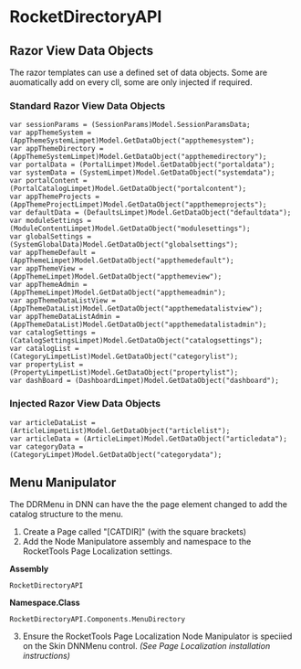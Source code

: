 # RocketDirectoryAPI

## Razor View Data Objects
The razor templates can use a defined set of data objects.  Some are auomatically add on every cll, some are only injected if required.  

### Standard Razor View Data Objects

    var sessionParams = (SessionParams)Model.SessionParamsData;
    var appThemeSystem = (AppThemeSystemLimpet)Model.GetDataObject("appthemesystem");
    var appThemeDirectory = (AppThemeSystemLimpet)Model.GetDataObject("appthemedirectory");
    var portalData = (PortalLimpet)Model.GetDataObject("portaldata");
    var systemData = (SystemLimpet)Model.GetDataObject("systemdata");
    var portalContent = (PortalCatalogLimpet)Model.GetDataObject("portalcontent");
    var appThemeProjects = (AppThemeProjectLimpet)Model.GetDataObject("appthemeprojects");
    var defaultData = (DefaultsLimpet)Model.GetDataObject("defaultdata");
    var moduleSettings = (ModuleContentLimpet)Model.GetDataObject("modulesettings");
    var globalSettings = (SystemGlobalData)Model.GetDataObject("globalsettings");
    var appThemeDefault = (AppThemeLimpet)Model.GetDataObject("appthemedefault");
    var appThemeView = (AppThemeLimpet)Model.GetDataObject("appthemeview");
    var appThemeAdmin = (AppThemeLimpet)Model.GetDataObject("appthemeadmin");
    var appThemeDataListView = (AppThemeDataList)Model.GetDataObject("appthemedatalistview");
    var appThemeDataListAdmin = (AppThemeDataList)Model.GetDataObject("appthemedatalistadmin");
    var catalogSettings = (CatalogSettingsLimpet)Model.GetDataObject("catalogsettings");
    var catalogList = (CategoryLimpetList)Model.GetDataObject("categorylist");
    var propertyList = (PropertyLimpetList)Model.GetDataObject("propertylist");
    var dashBoard = (DashboardLimpet)Model.GetDataObject("dashboard");

### Injected Razor View Data Objects

    var articleDataList = (ArticleLimpetList)Model.GetDataObject("articlelist");
    var articleData = (ArticleLimpet)Model.GetDataObject("articledata");
    var categoryData = (CategoryLimpet)Model.GetDataObject("categorydata");

## Menu Manipulator
The DDRMenu in DNN can have the the page element changed to add the catalog structure to the menu.  

1. Create a Page called "[CATDIR]"  (with the square brackets)
2. Add the Node Manipulatore assembly and namespace to the RocketTools Page Localization settings.  

**Assembly**
```
RocketDirectoryAPI
```
**Namespace.Class**
```
RocketDirectoryAPI.Components.MenuDirectory
```
3. Ensure the RocketTools Page Localization Node Manipulator is speciied on the Skin DNNMenu control.  *(See Page Localization installation instructions)*  


